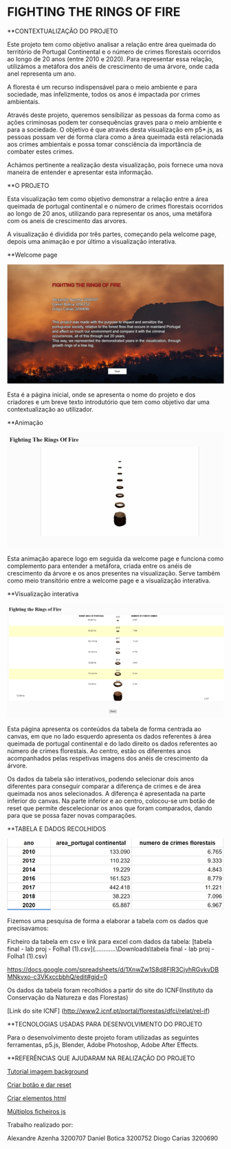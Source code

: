 # FIGHTING THE RINGS OF FIRE


**CONTEXTUALIZAÇÃO DO PROJETO

Este projeto tem como objetivo analisar a relação entre área queimada do território de Portugal Continental e o número de crimes florestais ocorridos ao longo de 20 anos (entre 2010 e 2020). Para representar essa relação, utilizámos a metáfora dos anéis de crescimento de uma árvore, onde cada anel representa um ano. 

A floresta é um recurso indispensável para o meio ambiente e para sociedade, mas infelizmente, todos os anos é impactada por crimes ambientais.

Através deste projeto, queremos sensibilizar as pessoas da forma como as ações criminosas podem ter consequências graves para o meio ambiente e para a sociedade. O objetivo é que através desta visualização em p5*.js, as pessoas possam ver de forma clara como a área queimada está relacionada aos crimes ambientais e possa tomar consciência da importância de combater estes crimes.

Achámos pertinente a realização desta visualização, pois fornece uma nova maneira de entender e apresentar esta informação.


**O PROJETO

Esta visualização tem como objetivo demonstrar a relação entre a área queimada de portugal continental e o número de crimes florestais ocorridos ao longo de 20 anos, utilizando para representar os anos, uma metáfora com os aneis de crescimento das arvores. 

A visualização é dividida por três partes, começando pela welcome page, depois uma animação e por último a visualização interativa. 


**Welcome page 

![Welcomepage.jpg](./Welcomepage.jpg)

Esta é a página inicial, onde se apresenta o nome do projeto e dos criadores e um breve texto introdutório que tem como objetivo dar uma contextualização ao utilizador. 


**Animação 

![ANIMACAO.jpg](./ANIMACAO.jpg)

Esta animação aparece logo em seguida da welcome page e funciona como complemento para entender a metáfora, criada entre os anéis de crescimento da árvore e os anos presentes na visualização. Serve também como meio transitório entre a welcome page e a visualização interativa.


**Visualização interativa 


![Visualizacaointerativa.jpg](./Visualizacaointerativa.jpg)

Esta página apresenta os conteúdos da tabela de forma centrada ao canvas, em que no lado esquerdo apresenta os dados referentes à área queimada de portugal continental e do lado direito os dados referentes ao número de crimes florestais. Ao centro, estão os diferentes anos acompanhados pelas respetivas imagens dos anéis de crescimento da árvore. 

Os dados da tabela são interativos, podendo selecionar dois anos diferentes para conseguir comparar a diferença de crimes e de área queimada nos anos selecionados. A diferença é apresentada na parte inferior do canvas. 
Na parte inferior e ao centro, colocou-se um botão de reset que permite descelecionar os anos que foram comparados, dando para que se possa fazer novas comparações. 



**TABELA E DADOS RECOLHIDOS

![Dadostabela.jpg](./Dadostabela.jpg)

Fizemos uma pesquisa de forma a elaborar a tabela com os dados que precisavamos:


Ficheiro da tabela em csv e link para excel com dados da tabela: 
[tabela final - lab proj - Folha1 (1).csv](..\..\..\..\..\..\Downloads\tabela final - lab proj - Folha1 (1).csv)

https://docs.google.com/spreadsheets/d/1XnwZw1S8d8FlR3CjvhRGvkvDBMNkvxo-c3VKxccbbhQ/edit#gid=0

Os dados da tabela foram recolhidos a partir do site do ICNF(Instituto da Conservação da Natureza e das Florestas)

[Link do site ICNF] (http://www2.icnf.pt/portal/florestas/dfci/relat/rel-if)


**TECNOLOGIAS USADAS PARA DESENVOLVIMENTO DO PROJETO 

Para o desenvolvimento deste projeto foram utilizadas as seguintes ferramentas, p5.js, Blender, Adobe Photoshop, Adobe After Effects. 

**REFERÊNCIAS QUE AJUDARAM NA REALIZAÇÃO DO PROJETO

[Tutorial imagem background](https://www.youtube.com/watch?v=GssGJTwKOG0)

[Criar botão e dar reset](https://www.youtube.com/watch?v=lAtoaRz78I4)

[Criar elementos html](https://www.youtube.com/watch?v=Yk18ZKvXBj4)

[Múltiplos ficheiros js](https://www.youtube.com/watch?v=Yk18ZKvXBj4) 

Trabalho realizado por: 

Alexandre Azenha 3200707
Daniel Botica 3200752
Diogo Carias 3200690
